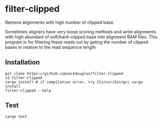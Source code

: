 # filter-clipped #

Remove alignments with high number of clipped base.

Sometimes aligners have very loose scoring methods and write alignments with high abundant of soft/hard-clipped base into alignment BAM files. This program is for filtering these reads out by gating the number of clipped bases in relative to the read sequence length

## Installation


```
git clone https://github.com/wckdouglas/filter-clipped
cd filter-clipped
cargo install # if compilation error, try CC=/usr/bin/gcc cargo install
filter-clipped --help
```


## Test 
```
cargo test
```